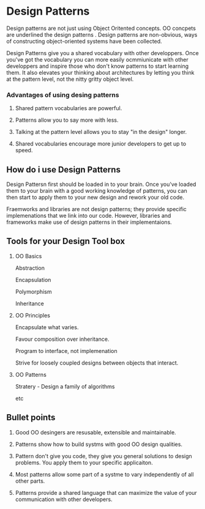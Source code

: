 
# Design Patterns

Design patterns are not just using Object Oritented concepts. OO concpets are underlined the design patterns . Design patterns are non-obvious, ways of constructing object-oriented systems have been collected.

Design Patterns give you a shared vocabulary with other developpers.
Once you've got the vocabulary you can more easily ocmmiunicate with other
developpers and inspire those who don't know patterns to start learning them.
It also elevates your thinking about architectures by letting you think at the pattern level, 
not the nitty gritty object level.

### Advantages of using desing patterns

1. Shared pattern vocabularies are powerful.

2. Patterns allow you to say more with less.

3. Talking at the pattern level allows you to stay "in the design" longer.
4. Shared vocabularies encourage more junior developers to get up to speed.

## How do i use Design Patterns

Design Pattersn first should be loaded in to your brain.
Once you've loaded them to your brain with a good working knowledge of patterns, you can then start to apply them to your new design and rework your old code.

Fraemworks and libraries are not design patterns; they provide specific implemenations that we link into our code. However, libraries and frameworks make use of design patterns in their implementaions.


## Tools for your Design Tool box

1. OO Basics

    Abstraction

    Encapsulation

    Polymorphism

    Inheritance

2. OO Principles

    Encapsulate what varies.

    Favour composition over inheritance.

    Program to interface, not implemenation

    Strive for loosely coupled designs between objects that interact.

3.  OO Patterns

    Stratery - Design a family of algorithms

    etc
    
## Bullet points

1. Good OO desingers are resusable, extensible and maintainable.

2. Patterns show how to build systms with good OO design qualities.

3. Pattern don't give you code, they give you general solutions to design problems. You apply them to your specific applicaiton.

4. Most patterns allow some part of a systme to vary independently of all other parts.

5. Patterns provide a shared language that can maximize the value of your communication with other developers.
